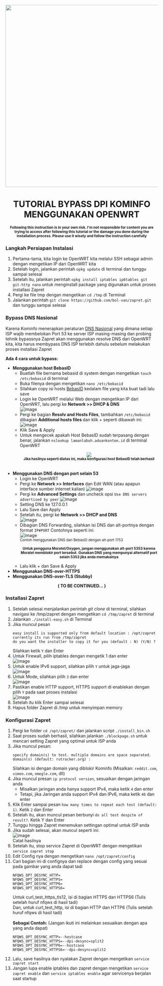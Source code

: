 <p align="center">
  <img src="https://user-images.githubusercontent.com/115700386/232264116-5cef4e89-92c9-4548-b392-fc82e02747e3.png" width="600px">
</p>

<h1 align="center">TUTORIAL BYPASS DPI KOMINFO MENGGUNAKAN OPENWRT</h1>

<p align="center">
  <b><sup>Following this instruction is in your own risk. I'm not responsible for content you are trying to access after following this tutorial or the damage you done during the installation process. Please use it wisely and follow the instruction carefully</sup></b>
</p>

### Langkah Persiapan Instalasi
1. Pertama-tama, kita login ke OpenWRT kita melalui SSH sebagai admin dengan mengetikan IP dari OpenWRT kita
2. Setelah login, jalankan perintah ```opkg update``` di terminal dan tunggu sampai selesai<br>
3. Setelah itu, jalankan perintah ```opkg install iptables ip6tables git git-http nano``` untuk menginstall package yang digunakan untuk proses installasi Zapret
4. Pergi ke file tmp dengan mengetikan ```cd /tmp``` di Terminal<br>
5. Jalankan perintah ```git clone https://github.com/bol-van/zapret.git``` dan tunggu sampai selesai<br>

### Bypass DNS Nasional
Karena Kominfo menerapkan peraturan <a href="https://cms.dailysocial.id/wp-content/uploads/2015/05/slack_for_ios_upload_1024.png">DNS Nasional</a> yang dimana setiap ISP wajib membelokan Port 53 ke server ISP masing-masing dan probing tehnik bypassnya Zapret akan menggunakan resolve DNS dari OpenWRT kita, kita harus membypass DNS ISP terlebih dahulu sebelum melakukan proses installasi Zapret

<b>Ada 4 cara untuk bypass:</b><br>
- <b>Menggunakan host BebasID</b><br>
   - Buatlah file bernama bebasid di system dengan mengetikan ```touch /etc/bebasid``` di terminal
   - Buka filenya dengan mengetikan ```nano /etc/bebasid```
   - Silahkan copy isi hosts <a href="https://raw.githubusercontent.com/bebasid/bebasid/master/releases/hosts" target="_blank">BebasID</a> kedalam file yang kita buat tadi lalu save
   - Login ke OpenWRT melalui Web dengan mengetikan IP dari OpenWRT, lalu pergi ke <b>Network >> DHCP & DNS</b><br>
     ![image](https://user-images.githubusercontent.com/115700386/232265676-e1c5f8a7-e7ec-47e8-afe2-b703ee64e48f.png)
   - Pergi ke bagian <b>Resolv and Hosts Files</b>, tambahkan `/etc/bebasid` dibagian <b>Additional hosts files
</b> dan klik + seperti dibawah ini:<br>
     ![image](https://user-images.githubusercontent.com/115700386/232265727-0596f6b2-5e58-4cdd-bb24-302a44f76162.png)
   - Klik Save & Apply 
   - Untuk mengecek apakah Host BebasID sudah terpasang dengan benar, jalankan `nslookup lamanlabuh.aduankonten.id` di terminal OpenWRT<br>
     <p align="center"><img src="https://user-images.githubusercontent.com/115700386/232265834-d88744e5-bb59-462f-82e9-20c24434a6b3.png"><br>
     <b><sup>Jika hasilnya seperti diatas ini, maka konfigurasi host BebasID telah berhasil</sup></b></p><br>
- <b>Menggunakan DNS dengan port selain 53</b><br>
   - Login ke OpenWRT
   - Pergi ke <b>Network >> Interfaces</b> dan Edit WAN (atau apapun interface sumber internet kalian)
     ![image](https://user-images.githubusercontent.com/115700386/232383389-329fceba-d178-4ca7-88b7-448c7c5dcc19.png)
   - Pergi ke <b>Advanced Settings</b> dan uncheck opsi `Use DNS servers advertised by peer`
     ![image](https://user-images.githubusercontent.com/115700386/232383541-96bba9e0-712a-415f-bdde-ffcdc3a6408c.png)
   - Setting DNS ke 127.0.0.1
   - Lalu Save dan Apply
   - Setelah itu, pergi ke <b>Network >> DHCP and DNS</b><br>
     ![image](https://user-images.githubusercontent.com/115700386/232383622-711dde04-c1b9-4099-8101-3234084c22fc.png)
   - Dibagian DNS Forwarding, silahkan isi DNS dan alt-portnya dengan format `IP#PORT`
     Contohnya seperti ini:<br>
     ![image](https://user-images.githubusercontent.com/115700386/232384543-1a87981d-2186-45d1-b056-9b2a5ed146c9.png)<br>
     <sup>Contoh menggunakan DNS dari BebasID dengan alt-port 1753</sup><br>
     <p align="center"><sup><b>Untuk pengguna Moratel/Oxygen, jangan menggunakan alt-port 5353 karena Moratel memblokir port tersebut. Gunakan DNS yang mempunyai alternatif port selain 5353 jika anda memakainya</b></sup></p>
   - Lalu klik + dan Save & Apply
- <b>Menggunakan DNS-over-HTTPS</b><br>
- <b>Menggunakan DNS-over-TLS (Stubby)</b><br>
<p align="center"><b>( TO BE CONTINUED... )</b></p>

### Installasi Zapret
1.  Setelah selesai menjalankan perintah <i>git clone</i> di terminal, silahkan navigasi ke /tmp/zapret dengan mengetikan ```cd /tmp/zapret``` di terminal<br>
2.  Jalankan ```./install-easy.sh``` di Terminal
3.  Jika muncul pesan 
    ```
    easy install is supported only from default location : /opt/zapret 
    currently its run from /tmp/zapret
    do you want the installer to copy it for you (default : N) (Y/N) ?
    ```
    Silahkan ketik `Y` dan Enter
4.  Untuk Firewall, pilih iptables dengan mengetik 1 dan enter<br>
    ![image](https://user-images.githubusercontent.com/115700386/232266676-b901a3a2-3cf1-48d1-87ee-bbce9d8e0721.png)<br>
5.  Untuk enable IPv6 support, silahkan pilih `Y` untuk jaga-jaga<br>
    ![image](https://user-images.githubusercontent.com/115700386/232266756-e24ba6de-df68-4b65-bce7-e39c3e8669b3.png)<br>
6.  Untuk Mode, silahkan pilih `3` dan enter<br>
    ![image](https://user-images.githubusercontent.com/115700386/232266796-e218738c-8399-4469-93c4-b81146730fdc.png)<br>
7.  Pastikan enable HTTP support, HTTPS support di enablekan dengan pilih `Y` pada saat proses instalasi <br>
    ![image](https://user-images.githubusercontent.com/115700386/232266856-6abfb4da-e52a-41a9-a720-ae71e2ed293a.png)<br>
8.  Setelah itu klik Enter sampai selesai
9.  Hapus folder Zapret di /tmp untuk menyimpan memory<br>
    

### Konfigurasi Zapret
1.  Pergi ke folder `cd /opt/zapret/` dan jalankan script `./install_bin.sh`
2.  Saat proses sudah berhasil, silahkan jalankan `./blockpage.sh` untuk mencari setting Zapret yang optimal untuk ISP anda
3.  Jika muncul pesan:
    ```
    specify domain(s) to test. multiple domains are space separated.
    domain(s) (default: rutracker.org) :
    ```
    Silahkan isi dengan domain yang diblokir Kominfo (Misalkan: `reddit.com`, `vimeo.com`, `omegle.com`, dll)
4.  Jika muncul presan `ip protocol version`, sesuaikan dengan jaringan anda
    - Misalkan jaringan anda hanya support IPv4, maka ketik `4` dan enter
    - Tetapi, jika Jaringan anda support IPv4 dan IPv6, maka ketik `46` dan enter
5.  Klik Enter sampai pesan `how many times to repeat each test (default: 1)`. Ketik `2` dan Enter
6.  Setelah itu, akan muncul pesan berbunyi `do all test despite of result?`. Ketik Y dan Enter
7.  Tunggu hingga Zapret menemukan settingan optimal untuk ISP anda 
8.  Jika sudah selesai, akan muncul seperti ini:<br>
    ![image](https://user-images.githubusercontent.com/115700386/232272140-d9b62495-493e-4170-93d9-c8b70eae965a.png)<br>
    Catat hasilnya
9.  Setelah itu, stop service Zapret di OpenWRT dengan mengetikan `service zapret stop`
10. Edit Config nya dengan mengetikan `nano /opt/zapret/config`
11. Cari bagian ini di confignya dan replace dengan config yang sesuai pada gambar yang anda dapat tadi
    ```
    NFQWS_OPT_DESYNC_HTTP=
    NFQWS_OPT_DESYNC_HTTPS=
    NFQWS_OPT_DESYNC_HTTP6=
    NFQWS_OPT_DESYNC_HTTPS6=
    ```
    Untuk curl_test_https_tls12, isi di bagian HTTPS dan HTTPS6 (Tulis setelah huruf nfqws di hasil tadi)<br>
    Dan, untuk curl_test_http, isi di bagian HTTP dan HTTP6 (Tulis setelah huruf nfqws di hasil tadi)<br><br>
    <b>Sebagai Contoh:</b> (Jangan ikuti ini melainkan sesuaikan dengan apa yang anda dapat)
    ```
    NFQWS_OPT_DESYNC_HTTP=--hostcase
    NFQWS_OPT_DESYNC_HTTPS=--dpi-desync=split2
    NFQWS_OPT_DESYNC_HTTP6=--hostcase
    NFQWS_OPT_DESYNC_HTTPS6=--dpi-desync=split2
    ```
12. Lalu, save hasilnya dan nyalakan Zapret dengan mengetikan `service zapret start`
13. Jangan lupa enable iptables dan zapret dengan mengetikan `service zapret enable` dan `service iptables enable` agar servicenya berjalan saat startup
